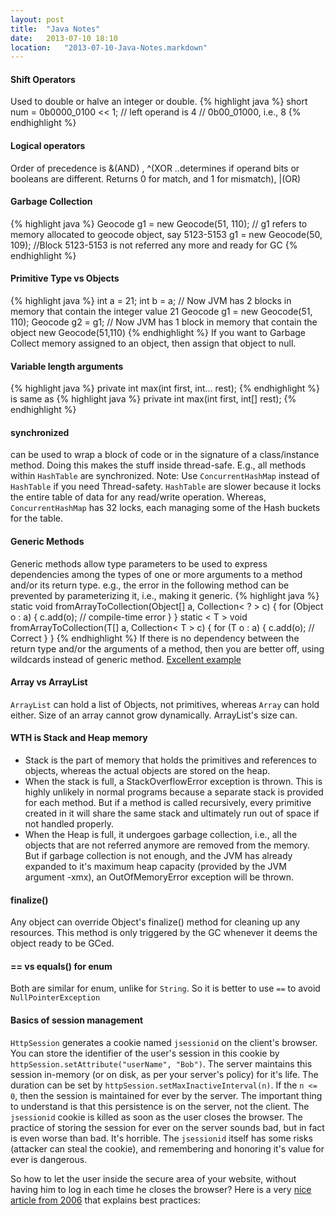 ```yaml
---
layout: post
title:  "Java Notes"
date:   2013-07-10 18:10
location:   "2013-07-10-Java-Notes.markdown" 
---
```


#### Shift Operators
Used to double or halve an integer or double.
{% highlight java %}
short num = 0b0000_0100 << 1; // left operand is 4
// 0b00_01000, i.e., 8
{% endhighlight %}

#### Logical operators
Order of precedence is &(AND) , ^(XOR ..determines if operand bits or booleans are different. Returns 0 for match, and 1 for mismatch), |(OR)

#### Garbage Collection
{% highlight java %}
Geocode g1 = new Geocode(51, 110); // g1 refers to memory allocated to geocode object, say 5123-5153
g1 = new Geocode(50, 109); //Block 5123-5153 is not referred any more and ready for GC
{% endhighlight %}

#### Primitive Type vs Objects
{% highlight java %}
int a = 21;
int b = a; // Now JVM has 2 blocks in memory that contain the integer value 21
Geocode g1 = new Geocode(51, 110);
Geocode g2 = g1; // Now JVM has 1 block in memory that contain the object new Geocode(51,110)
{% endhighlight %}
If you want to Garbage Collect memory assigned to an object, then assign that object to null.

#### Variable length arguments
{% highlight java %}
private int max(int first, int... rest);
{% endhighlight %}
is same as
{% highlight java %}
private int max(int first, int[] rest);
{% endhighlight %}

#### synchronized
can be used to wrap a block of code or in the signature of a class/instance method. Doing this makes the stuff inside thread-safe. E.g., all methods within `HashTable` are synchronized.
Note: Use `ConcurrentHashMap` instead of `HashTable` if you need Thread-safety. `HashTable` are slower because it locks the entire table of data for any read/write operation. Whereas, `ConcurrentHashMap` has 32 locks, each managing some of the Hash buckets for the table.

#### Generic Methods
Generic methods allow type parameters to be used to express dependencies among the types of one or more arguments to a method and/or its return type. e.g., the error in the following method can be prevented by parameterizing it, i.e., making it generic.
{% highlight java %}
static void fromArrayToCollection(Object[] a, Collection< ? > c) {
    for (Object o : a) { 
        c.add(o); // compile-time error
    }
}
static < T > void fromArrayToCollection(T[] a, Collection< T > c) {
    for (T o : a) {
        c.add(o); // Correct
    }
}
{% endhighlight %}
If there is no dependency between the return type and/or the arguments of a method, then you are better off, using wildcards instead of generic method. [Excellent example](http://docs.oracle.com/javase/tutorial/extra/generics/methods.html)

#### Array vs ArrayList
`ArrayList` can hold a list of Objects, not primitives, whereas `Array` can hold either.
Size of an array cannot grow dynamically. ArrayList's size can.

#### WTH is Stack and Heap memory
- Stack is the part of memory that holds the primitives and references to objects, whereas the actual objects are stored on the heap.
- When the stack is full, a StackOverflowError exception is thrown. This is highly unlikely in normal programs because a separate stack is provided for each method. But if a method is called recursively, every primitive created in it will share the same stack and ultimately run out of space if not handled properly. 
- When the Heap is full, it undergoes garbage collection, i.e., all the objects that are not referred anymore are removed from the memory. But if garbage collection is not enough, and the JVM has already expanded to it's maximum heap capacity (provided by the JVM argument -xmx), an OutOfMemoryError exception will be thrown.

#### finalize()
Any object can override Object's finalize() method for cleaning up any resources. This method is only triggered by the GC whenever it deems the object ready to be GCed.

#### == vs equals() for enum
Both are similar for enum, unlike for `String`. So it is better to use `==` to avoid `NullPointerException`

#### Basics of session management
`HttpSession` generates a cookie named `jsessionid` on the client's browser. You can store the identifier of the user's session in this cookie by `httpSession.setAttribute("userName", "Bob")`. The server maintains this session in-memory (or on disk, as per your server's policy) for it's life. The duration can be set by `httpSession.setMaxInactiveInterval(n)`. If the `n <= 0`, then the session is maintained for ever by the server. The important thing to understand is that this persistence is on the server, not the client. The `jsessionid` cookie is killed as soon as the user closes the browser. The practice of storing the session for ever on the server sounds bad, but in fact is even worse than bad. It's horrible. The `jsessionid` itself has some risks (attacker can steal the cookie), and remembering and honoring it's value for ever is dangerous. 

So how to let the user inside the secure area of your website, without having him to log in each time he closes the browser?
Here is a very [nice article from 2006](http://jaspan.com/improved_persistent_login_cookie_best_practice) that explains best practices: 
